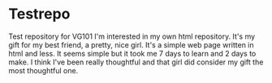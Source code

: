 # Testrepo
Test repository for VG101
I'm interested in my own html repository. It's my gift for my best friend, a pretty, nice girl. It's a simple web page written in html and less. It seems simple but it took me 7 days to learn and 2 days to make. I think I've been really thoughtful and that girl did consider my gift the most thoughtful one.
